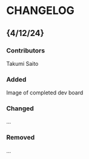 # CHANGELOG

## {4/12/24}
### Contributors
Takumi Saito

### Added
Image of completed dev board

### Changed
...

### Removed
...